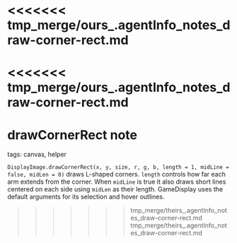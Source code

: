 <<<<<<< tmp_merge/ours_.agentInfo_notes_draw-corner-rect.md
=======
<<<<<<< tmp_merge/ours_.agentInfo_notes_draw-corner-rect.md
=======
# drawCornerRect note

tags: canvas, helper

`DisplayImage.drawCornerRect(x, y, size, r, g, b, length = 1, midLine = false, midLen = 0)` draws L-shaped corners. `length` controls how far each arm extends from the corner. When `midLine` is true it also draws short lines centered on each side using `midLen` as their length. GameDisplay uses the default arguments for its selection and hover outlines.
>>>>>>> tmp_merge/theirs_.agentInfo_notes_draw-corner-rect.md
>>>>>>> tmp_merge/theirs_.agentInfo_notes_draw-corner-rect.md
